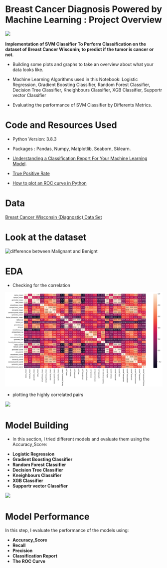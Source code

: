 # Breast Cancer Diagnosis Powered by Machine Learning : Project Overview


![](https://mlfjqdsf5ptg.i.optimole.com/iQrIoNc-LQvF_N5U/w:800/h:400/q:69/https://nationaldaycalendar.com/wp-content/uploads/2014/10/Breast-Cancer-Awareness-Month-October-1.jpg)



**Implementation of SVM Classifier To Perform Classification on the dataset of Breast Cancer Wisconin; to predict if the tumor is cancer or not**.

* Building some plots and graphs to take an overview about what your data looks like.

* Machine Learning Algorithms used in this Notebook: Logistic Regression, Gradient Boosting Classifier, Random Forest Classifier, Decision Tree Classifier, Kneighbours Classifier, XGB Classifier, Supportr vector Classifier

* Evaluating the performance of SVM Classifier by Differents Metrics.


# Code and Resources Used 

* Python Version: 3.8.3

* Packages : Pandas, Numpy, Matplotlib, Seaborn, Sklearn.

* [Understanding a Classification Report For Your Machine Learning Model](https://medium.com/@kohlishivam5522/understanding-a-classification-report-for-your-machine-learning-model-88815e2ce397).

* [True Positive Rate](https://www.sciencedirect.com/topics/computer-science/true-positive-rate)

* [How to plot an ROC curve in Python](https://www.sciencedirect.com/topics/computer-science/true-positive-rate)


# Data
 
 [Breast Cancer Wisconsin (Diagnostic) Data Set](https://www.kaggle.com/uciml/breast-cancer-wisconsin-data)


# Look at the dataset

 ![difference between Malignant and Benignt](https://gotalktogetherdotcom.files.wordpress.com/2016/05/cancerbenignmalig1.jpg?w=550)
 
 # EDA
 
 * Checking for the correlation 
 
 
![](correlation.png)

 
  * plotting the highly correlated pairs
  
  ![](https://www.kaggleusercontent.com/kf/44797707/eyJhbGciOiJkaXIiLCJlbmMiOiJBMTI4Q0JDLUhTMjU2In0..q-QmVsJmOeECtdjQAtzdlQ.mDkpMK_zPBgsiF3lkc-qPYS9IT-vMT1f_Wc9bu42fUF6YaAaZHSvzfTI8b6CAvhekmx9xNH3UNU2ngGrwLREjyzqMutxGxIRcTjSZLwmxxqIsZj8VS1xX0-wXiJtqeM06NUFQ5UCO4Y0sZapgUhto6yn0JDk1mHnIgHDkuOmwA9V9JXUgEKrUGZXWUlicltHeazooTH_sJ3xH9EzkQjsstfQEkZ9vLP91vE8N9xEtVXmcuxXWkmcvm_VNCgkALxO2GVgF63BqjFt4155ULP_GqC6h7Mjtmb7ehhMAMmFGu20DUBbXp5-xe5wHj0ZRvfhFzjUS1XJi6mPpEJ69kkpiNh3_CckVhpi-__eXYQXnqWKi68gQAqWC1_os8dffLmDwVUqXJ62EHCJlyfUGaMKuj_25td5gmCvw8iH1N-df1wAl66eZulVGWx9Ye70zS45KYnoL7aRgEMRg1J6m2nHYI-vJWttXYJWipdOPzUpw-0XUGoEOaTz9cGOyKqFf-gwpy2r84VDU5Mx2Prh7CMpqKtDI_2bk4cgr14puIkU3bME-kgDhyqxmN_KZh5qMr8RM63NtD2RyWOx4AXL_XHXHHynNLM9Ioc74Waz8-0F11PAYCvZuqsBswHDR_ahXx-qgIK1dkQWzyNoBqdapcc6vlSgreMFQcZ-U1jY2JgVKd4.fgAXN29VHTT2EnnJoETb3w/__results___files/__results___28_0.png)
  
  # Model Building
  
  * In this section,  I tried different models and evaluate them using the Accuracy_Score:
  
   + **Logistic Regression** 
   + **Gradient Boosting Classifier**
   + **Random Forest Classifier**
   + **Decision Tree Classifier**
   + **Kneighbours Classifier**
   + **XGB Classifier**
   + **Supportr vector Classifier**


![](https://www.kaggleusercontent.com/kf/44797707/eyJhbGciOiJkaXIiLCJlbmMiOiJBMTI4Q0JDLUhTMjU2In0..q-QmVsJmOeECtdjQAtzdlQ.mDkpMK_zPBgsiF3lkc-qPYS9IT-vMT1f_Wc9bu42fUF6YaAaZHSvzfTI8b6CAvhekmx9xNH3UNU2ngGrwLREjyzqMutxGxIRcTjSZLwmxxqIsZj8VS1xX0-wXiJtqeM06NUFQ5UCO4Y0sZapgUhto6yn0JDk1mHnIgHDkuOmwA9V9JXUgEKrUGZXWUlicltHeazooTH_sJ3xH9EzkQjsstfQEkZ9vLP91vE8N9xEtVXmcuxXWkmcvm_VNCgkALxO2GVgF63BqjFt4155ULP_GqC6h7Mjtmb7ehhMAMmFGu20DUBbXp5-xe5wHj0ZRvfhFzjUS1XJi6mPpEJ69kkpiNh3_CckVhpi-__eXYQXnqWKi68gQAqWC1_os8dffLmDwVUqXJ62EHCJlyfUGaMKuj_25td5gmCvw8iH1N-df1wAl66eZulVGWx9Ye70zS45KYnoL7aRgEMRg1J6m2nHYI-vJWttXYJWipdOPzUpw-0XUGoEOaTz9cGOyKqFf-gwpy2r84VDU5Mx2Prh7CMpqKtDI_2bk4cgr14puIkU3bME-kgDhyqxmN_KZh5qMr8RM63NtD2RyWOx4AXL_XHXHHynNLM9Ioc74Waz8-0F11PAYCvZuqsBswHDR_ahXx-qgIK1dkQWzyNoBqdapcc6vlSgreMFQcZ-U1jY2JgVKd4.fgAXN29VHTT2EnnJoETb3w/__results___files/__results___65_1.png)

# Model Performance

In this step, I evaluate the performance of the models using:

* **Accuracy_Score**
* **Recall**
* **Precision**
* **Classification Report**
* **The ROC Curve**




  
